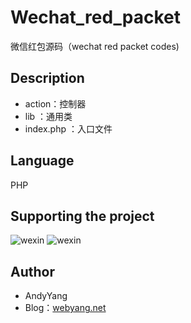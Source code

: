 # Wechat_red_packet
微信红包源码（wechat red packet codes)


## Description
* action：控制器
* lib   ：通用类
* index.php ：入口文件

## Language
PHP

## Supporting the project
![wexin](http://www.webyang.net/Public/images/zfbqrcode.png)
![wexin](http://www.webyang.net/Public/images/wxzf.jpg)

## Author
* AndyYang
* Blog：[webyang.net](http://www.webyang.net)
